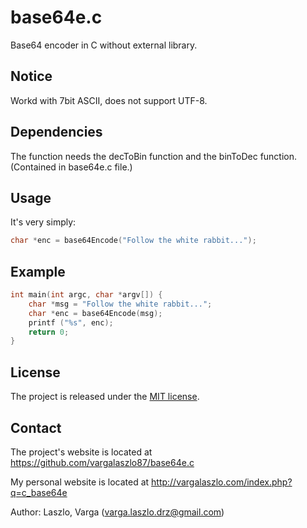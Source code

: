 # base64e.c
Base64 encoder in C without external library. 

## Notice
Workd with 7bit ASCII, does not support UTF-8.

## Dependencies
The function needs the decToBin function and the binToDec function. (Contained in base64e.c file.)

## Usage
It's very simply:
```C
char *enc = base64Encode("Follow the white rabbit...");
```

## Example
```C
int main(int argc, char *argv[]) {
	char *msg = "Follow the white rabbit...";
	char *enc = base64Encode(msg);
	printf ("%s", enc);
	return 0;
}
```

## License
The project is released under the [MIT license](http://www.opensource.org/licenses/MIT).

## Contact
The project's website is located at https://github.com/vargalaszlo87/base64e.c

My personal website is located at http://vargalaszlo.com/index.php?q=c_base64e

Author: Laszlo, Varga (varga.laszlo.drz@gmail.com)
